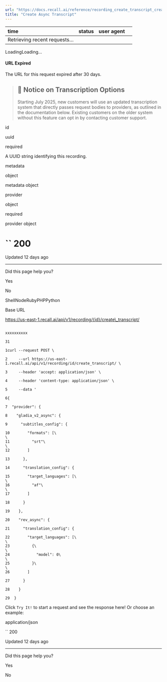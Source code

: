 ```yaml
---
url: "https://docs.recall.ai/reference/recording_create_transcript_create"
title: "Create Async Transcript"
---
```


| time | status | user agent |  |
| :-- | :-- | :-- | :-- |
| Retrieving recent requests… |

LoadingLoading…

#### URL Expired

The URL for this request expired after 30 days.

> ## 📘  Notice on Transcription Options
>
> Starting July 2025, new customers will use an updated transcription system that directly passes request bodies to providers, as outlined in the documentation below. Existing customers on the older system without this feature can opt in by contacting customer support.

id

uuid

required

A UUID string identifying this recording.

metadata

object

metadata object

provider

object

required

provider object

# `` 200

Updated 12 days ago

* * *

Did this page help you?

Yes

No

ShellNodeRubyPHPPython

Base URL

https://us-east-1.recall.ai/api/v1/recording/{id}/create\_transcript/

```

xxxxxxxxxx

31

1curl --request POST \

2     --url https://us-east-1.recall.ai/api/v1/recording/id/create_transcript/ \

3     --header 'accept: application/json' \

4     --header 'content-type: application/json' \

5     --data '

6{

7  "provider": {

8    "gladia_v2_async": {

9      "subtitles_config": {

10        "formats": [\
\
11          "srt"\
\
12        ]

13      },

14      "translation_config": {

15        "target_languages": [\
\
16          "af"\
\
17        ]

18      }

19    },

20    "rev_async": {

21      "translation_config": {

22        "target_languages": [\
\
23          {\
\
24            "model": 0\
\
25          }\
\
26        ]

27      }

28    }

29  }

```

Click `Try It!` to start a request and see the response here! Or choose an example:

application/json

`` 200

Updated 12 days ago

* * *

Did this page help you?

Yes

No